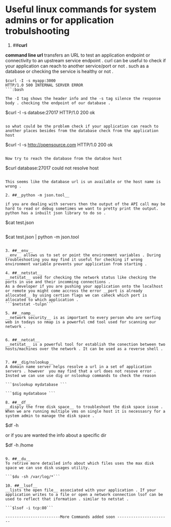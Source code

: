 # __Useful linux commands for system admins or for application trobulshooting__ 

1. ##__curl__

__command line url__ transfers an URL to test an application endpoint or connectivity to an upstream service endpoint . curl can be useful to check if your application can reach to another service/port or not . such as a database or checking the service is healthy or not .

``` 
$curl -I -s myapp:3000
HTTP/1.0 500 INTERNAL SERVER ERROR
```:bash

The -I tag shows the header info and the -s tag silence the response body . checking the endpoint of our database .

```
$curl -I -s databse:27017
HTTP/1.0 200 ok
```:bash

so what could be the problem check if your application can reach to another places besides from the database check from the application host
```
$curl -I -s http://opensource.com
HTTP/1.0 200 ok
```

Now try to reach the database from the databse host 
```
$curl database:27017
could not resolve host 
```

This seems like the database url is un available or the host name is wrong .

2. ##__python -m json.tool__

if you are dealing with servers then the output of the API call may be hard to read or debug sometimes we want to pretty print the output. python has a inbuilt json library to do so .

```
$cat test.json 
```

```
$cat test.json | python -m json.tool 
```

3. ##__env__
__env__ allows us to set or point the environment variables . During troubleshooting you may find it useful for checking if wrong environment variable prevents your application from starting . 

4. ##__netstat__
__netstat__ used for checking the network status like checking the ports in use and their incomming connections .
As a developer if you are pushing your application onto the localhost or remote you might come accross the error __port is already allocated__ by using certion flags we can caheck which port is allocated to which application .
```$netstat -tulpn```

5. ##__namp__
__network security__ is as important to every person who are serfing web in todays so nmap is a powerful cmd tool used for scanning our network . 


6. ##__netcat__
__netstat__ is a powerful tool for establish the conection between two hosts/machines over the network . It can be used as a reverse shell .


7. ##__dig/nslookup__
A domain name server helps resolve a url in a set of application servers . however  you may find that a url does not resove error . Insted we can use use dig or nslookup commands to check the reason 

```$nslookup mydatabase ```

```$dig mydatabase ```

8. ##__df__
__disply the free disk space__ to troubleshoot the disk space issue .  When we are running multiple vms on single host it is necessasry for a system admin to manage the disk space .

```
$df -h 

or if you are wanted the info about a specific dir

$df -h /home
```

9. ##__du__
To retrive more detailed info about which files uses the max disk space we can use disk usages utility.

```$du -sh /var/log/*```

10. ##__lsof__
__lists the open file__ associated with your application . If your application writes to a file or open a network connection lsof can be used to reflect that iformation . similar to netstat .

```$lsof -i tcp:80```

------------------------More Commands added soon -----------------------